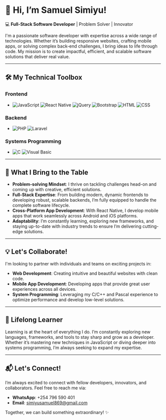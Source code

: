 # 👋 Hi, I’m **Samuel Simiyu**!

💻 **Full-Stack Software Developer** | Problem Solver | Innovator

I'm a passionate software developer with expertise across a wide range of technologies. Whether it’s building responsive websites, crafting mobile apps, or solving complex back-end challenges, I bring ideas to life through code. My mission is to create impactful, efficient, and scalable software solutions that deliver real value.

---

## 🛠️ **My Technical Toolbox**

### Frontend
- ![JavaScript](https://img.icons8.com/color/48/000000/javascript.png)  ![React Native](https://img.icons8.com/color/48/000000/react-native.png) ![jQuery](https://img.icons8.com/ios/50/000000/jquery.png) ![Bootstrap](https://img.icons8.com/color/48/000000/bootstrap.png) ![HTML](https://img.icons8.com/color/48/000000/html-5.png)   ![CSS](https://img.icons8.com/color/48/000000/css-3.png)   

### Backend
- ![PHP](https://img.icons8.com/color/48/000000/php.png)  ![Laravel](https://img.icons8.com/ios/50/000000/laravel.png) 

### Systems Programming
- ![C](https://img.icons8.com/color/48/000000/c-programming.png)    ![Visual Basic](https://img.icons8.com/ios/50/000000/visual-basic.png)

---

## 🚀 **What I Bring to the Table**

- **Problem-solving Mindset**: I thrive on tackling challenges head-on and coming up with creative, efficient solutions.  
- **Full-Stack Expertise**: From building modern, dynamic frontends to developing robust, scalable backends, I’m fully equipped to handle the complete software lifecycle.  
- **Cross-Platform App Development**: With React Native, I develop mobile apps that work seamlessly across Android and iOS platforms.  
- **Adaptability**: I’m constantly learning, exploring new frameworks, and staying up-to-date with industry trends to ensure I’m delivering cutting-edge solutions.

---

## 💡 **Let's Collaborate!**

I'm looking to partner with individuals and teams on exciting projects in:

- **Web Development**: Creating intuitive and beautiful websites with clean code.  
- **Mobile App Development**: Developing apps that provide great user experiences across all devices.  
- **System Programming**: Leveraging my C/C++ and Pascal experience to optimize performance and develop low-level solutions.

---

## 🌱 **Lifelong Learner**

Learning is at the heart of everything I do. I’m constantly exploring new languages, frameworks, and tools to stay sharp and grow as a developer. Whether it’s mastering new techniques in JavaScript or diving deeper into systems programming, I’m always seeking to expand my expertise.

---

## 📬 **Let's Connect!**

I’m always excited to connect with fellow developers, innovators, and collaborators. Feel free to reach me via:

- **WhatsApp**: +254 796 590 401  
- **Email**: simiyusamuel869@gmail.com  

Together, we can build something extraordinary! ✨
